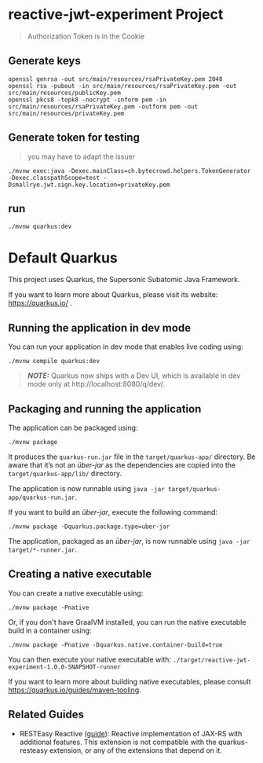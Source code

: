 # reactive-jwt-experiment Project
> Authorization Token is in the Cookie
>  

## Generate keys

    openssl genrsa -out src/main/resources/rsaPrivateKey.pem 2048
    openssl rsa -pubout -in src/main/resources/rsaPrivateKey.pem -out src/main/resources/publicKey.pem
    openssl pkcs8 -topk8 -nocrypt -inform pem -in src/main/resources/rsaPrivateKey.pem -outform pem -out src/main/resources/privateKey.pem

## Generate token for testing
> you may have to adapt the issuer 

    ./mvnw exec:java -Dexec.mainClass=ch.bytecrowd.helpers.TokenGenerator -Dexec.classpathScope=test -Dsmallrye.jwt.sign.key.location=privateKey.pem

## run

    ./mvnw quarkus:dev

# Default Quarkus
This project uses Quarkus, the Supersonic Subatomic Java Framework.

If you want to learn more about Quarkus, please visit its website: https://quarkus.io/ .

## Running the application in dev mode

You can run your application in dev mode that enables live coding using:
```shell script
./mvnw compile quarkus:dev
```

> **_NOTE:_**  Quarkus now ships with a Dev UI, which is available in dev mode only at http://localhost:8080/q/dev/.

## Packaging and running the application

The application can be packaged using:
```shell script
./mvnw package
```
It produces the `quarkus-run.jar` file in the `target/quarkus-app/` directory.
Be aware that it’s not an _über-jar_ as the dependencies are copied into the `target/quarkus-app/lib/` directory.

The application is now runnable using `java -jar target/quarkus-app/quarkus-run.jar`.

If you want to build an _über-jar_, execute the following command:
```shell script
./mvnw package -Dquarkus.package.type=uber-jar
```

The application, packaged as an _über-jar_, is now runnable using `java -jar target/*-runner.jar`.

## Creating a native executable

You can create a native executable using: 
```shell script
./mvnw package -Pnative
```

Or, if you don't have GraalVM installed, you can run the native executable build in a container using: 
```shell script
./mvnw package -Pnative -Dquarkus.native.container-build=true
```

You can then execute your native executable with: `./target/reactive-jwt-experiment-1.0.0-SNAPSHOT-runner`

If you want to learn more about building native executables, please consult https://quarkus.io/guides/maven-tooling.

## Related Guides

- RESTEasy Reactive ([guide](https://quarkus.io/guides/resteasy-reactive)): Reactive implementation of JAX-RS with additional features. This extension is not compatible with the quarkus-resteasy extension, or any of the extensions that depend on it.
